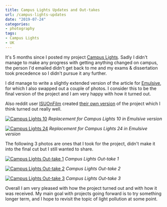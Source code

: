```yaml
---
title: Campus Lights Updates and Out-takes
url: /campus-lights-updates
date: "2019-07-24"
categories:
- photography
tags:
- Campus Lights
- UK
---
```


It's 5 months since I posted my project [Campus Lights](/campus-lights). Sadly I
didn't manage to make any progress with getting anything changed on campus, the
person I'd emailed didn't get back to me and my exams & dissertation took
precedence so I didn't pursue it any further.

<!--more-->

I did manage to write a slightly extended version of the article for
[Emulsive](https://emulsive.org/articles/campus-lights-documenting-local-light-pollution-on-film),
for which I also swapped out a couple of photos. I consider this to be the final
version of the project and I am very happy with how it turned out.

Also reddit user [ISUOnFilm](https://www.reddit.com/user/ISUOnFilm) created
[their own version](https://www.reddit.com/r/AnalogCommunity/comments/axqfab/campus_lights_2_my_version_of_a_project_by/)
of the project which I think turned out really well.

<a href="https://www.flickr.com/gp/ss9679/X932W6"
	title="Campus Lights 10">
<img src="https://live.staticflickr.com/65535/48366107342_cc00f4b651_b.jpg"
	alt="Campus Lights 10"></a>
<i class="caption">Replacement for Campus Lights 10 in Emulsive version</i>

<a href="https://www.flickr.com/gp/ss9679/1r5U0L"
	title="Campus Lights 24">
<img src="https://live.staticflickr.com/65535/48365976091_d2be5d79f1_b.jpg"
	alt="Campus Lights 24"></a>
<i class="caption">Replacement for Campus Lights 24 in Emulsive version</i>

The following 3 photos are ones that I took for the project, didn't make it into
the final cut but I still wanted to share.

<a href="https://www.flickr.com/gp/ss9679/x06ue6"
	title="Campus Lights Out-take 1">
<img src="https://live.staticflickr.com/65535/48365982971_a562428381_b.jpg"
	alt="Campus Lights Out-take 1"></a>
<i class="caption">Campus Lights Out-take 1</i>

<a href="https://www.flickr.com/gp/ss9679/034t81"
	title="Campus Lights Out-take 2">
<img src="https://live.staticflickr.com/65535/48365984271_ac0d5f5e18_b.jpg"
	alt="Campus Lights Out-take 2"></a>
<i class="caption">Campus Lights Out-take 2</i>

<a href="https://www.flickr.com/gp/ss9679/278p73"
	title="Campus Lights Out-take 3">
<img src="https://live.staticflickr.com/65535/48366118977_03fa2d6a43_b.jpg"
	alt="Campus Lights Out-take 3"></a>
<i class="caption">Campus Lights Out-take 3</i>

Overall I am very pleased with how the project turned out and with how it was
received. My main goal with projects going forward is to try something longer
term, and I hope to revisit the topic of light pollution at some point.
